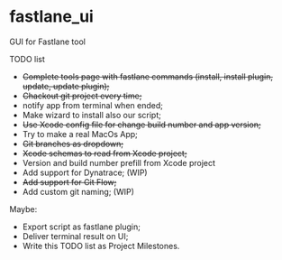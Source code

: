 # fastlane_ui
GUI for Fastlane tool

TODO list

- ~~Complete tools page with fastlane commands (install, install plugin, update, update plugin);~~
- ~~Chackout git project every time;~~
- notify app from terminal when ended;
- Make wizard to install also our script;
- ~~Use Xcode config file for change build number and app version;~~
- Try to make a real MacOs App;
- ~~Git branches as dropdown;~~
- ~~Xcode schemas to read from Xcode project;~~
- Version and build number prefill from Xcode project
- Add support for Dynatrace; (WIP)
- ~~Add support for Git Flow;~~
- Add custom git naming; (WIP)

Maybe:
- Export script as fastlane plugin;
- Deliver terminal result on UI;
- Write this TODO list as Project Milestones.
  
